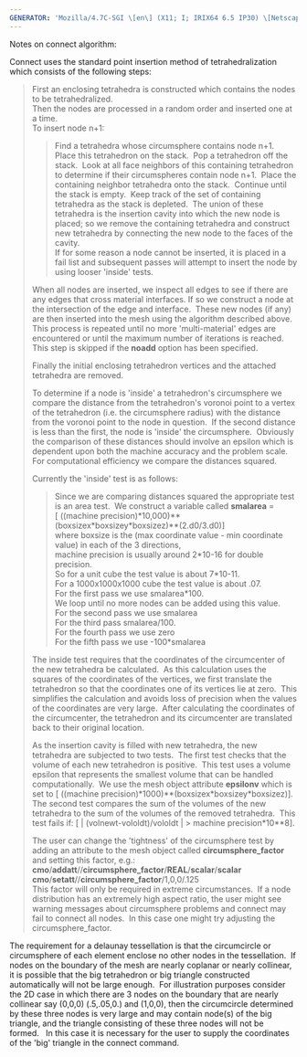 ```yaml
---
GENERATOR: 'Mozilla/4.7C-SGI \[en\] (X11; I; IRIX64 6.5 IP30) \[Netscape\]'
---
```


Notes on connect algorithm:

Connect uses the standard point insertion method of tetrahedralization
which consists of the following steps:

> First an enclosing tetrahedra is constructed which contains the nodes
> to be tetrahedralized.\
> Then the nodes are processed in a random order and inserted one at a
> time.\
> To insert node n+1:
>
> > Find a tetrahedra whose circumsphere contains node n+1.  Place this
> > tetrahedron on the stack.  Pop a tetrahedron off the stack.  Look at
> > all face neighbors of this containing tetrahedron to determine if
> > their circumspheres contain node n+1.  Place the containing neighbor
> > tetrahedra onto the stack.  Continue until the stack is empty.  Keep
> > track of the set of containing tetrahedra as the stack is depleted. 
> > The union of these tetrahedra is the insertion cavity into which the
> > new node is placed; so we remove the containing tetrahedra and
> > construct new tetrahedra by connecting the new node to the faces of
> > the cavity.\
> > If for some reason a node cannot be inserted, it is placed in a fail
> > list and subsequent passes will attempt to insert the node by using
> > looser 'inside' tests.
>
> When all nodes are inserted, we inspect all edges to see if there are
> any edges that cross material interfaces. If so we construct a node at
> the intersection of the edge and interface.  These new nodes (if any)
> are then inserted into the mesh using the algorithm described above. 
> This process is repeated until no more 'multi-material' edges are
> encountered or until the maximum number of iterations is reached. 
> This step is skipped if the **noadd** option has been specified.
>
> Finally the initial enclosing tetrahedron vertices and the attached
> tetrahedra are removed.
>
> To determine if a node is 'inside' a tetrahedron's circumsphere we
> compare the distance from the tetrahedron's voronoi point to a vertex
> of the tetrahedron (i.e. the circumsphere radius) with the distance
> from the voronoi point to the node in question.  If the second
> distance is less than the first, the node is 'inside' the
> circumsphere.  Obviously the comparison of these distances should
> involve an epsilon which is dependent upon both the machine accuracy
> and the problem scale.  For computational efficiency we compare the
> distances squared.
>
> Currently the 'inside' test is as follows:
>
> > Since we are comparing distances squared the appropriate test is an
> > area test.  We construct a variable called **smalarea** =\
> > \[ ((machine
> > precision)\*10,000)\*\*(boxsizex\*boxsizey\*boxsizez)\*\*(2.d0/3.d0)\]\
> > where boxsize is the (max coordinate value - min coordinate value)
> > in each of the 3 directions,\
> > machine precision is usually around 2\*10-16 for double precision.\
> > So for a unit cube the test value is about 7\*10-11.\
> > For a 1000x1000x1000 cube the test value is about .07.\
> > For the first pass we use smalarea\*100.\
> > We loop until no more nodes can be added using this value.\
> > For the second pass we use smalarea\
> > For the third pass smalarea/100.\
> > For the fourth pass we use zero\
> > For the fifth pass we use -100\*smalarea
>
> The inside test requires that the coordinates of the circumcenter of
> the new tetrahedra be calculated.  As this calculation uses the
> squares of the coordinates of the vertices, we first translate the
> tetrahedron so that the coordinates one of its vertices lie at zero. 
> This simplifies the calculation and avoids loss of precision when the
> values of the coordinates are very large.  After calculating the
> coordinates of the circumcenter, the tetrahedron and its circumcenter
> are translated back to their original location.
>
> As the insertion cavity is filled with new tetrahedra, the new
> tetrahedra are subjected to two tests.  The first test checks that the
> volume of each new tetrahedron is positive.  This test uses a volume
> epsilon that represents the smallest volume that can be handled
> computationally.  We use the mesh object attribute **epsilonv** which
> is set to \[ ((machine
> precision)\*1000)\*\*(boxsizex\*boxsizey\*boxsizez)\].  The second
> test compares the sum of the volumes of the new tetrahedra to the sum
> of the volumes of the removed tetrahedra.  This test fails if: \[ |
> (volnewt-vololdt)/vololdt | &gt; machine precision\*10\*\*8\].
>
> The user can change the 'tightness' of the circumsphere test by adding
> an attribute to the mesh object called **circumsphere\_factor** and
> setting this factor, e.g.:\
> **cmo**/**addatt**//**circumsphere\_factor**/**REAL**/**scalar**/**scalar**\
> **cmo**/**setatt**//**circumsphere\_factor**/1,0,0/.125\
> This factor will only be required in extreme circumstances.  If a node
> distribution has an extremely high aspect ratio, the user might see
> warning messages about circumsphere problems and connect may fail to
> connect all nodes.  In this case one might try adjusting the
> circumsphere\_factor.

The requirement for a delaunay tessellation is that the circumcircle or
circumsphere of each element enclose no other nodes in the
tessellation.  If nodes on the boundary of the mesh are nearly coplanar
or nearly collinear, it is possible that the big tetrahedron or big
triangle constructed automatically will not be large enough.  For
illustration purposes consider the 2D case in which there are 3 nodes on
the boundary that are nearly collinear say (0,0,0) (.5,.05,0.) and
(1,0,0), then the circumcircle determined by these three nodes is very
large and may contain node(s) of the big triangle, and the triangle
consisting of these three nodes will not be formed.   In this case it is
necessary for the user to supply the coordinates of the 'big' triangle
in the connect command.

